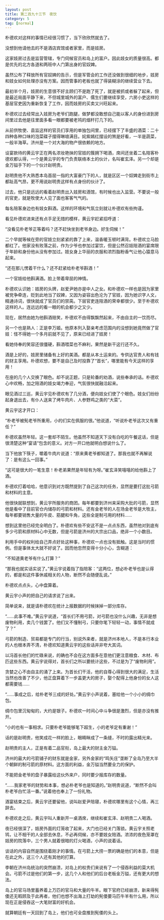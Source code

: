 ```yaml
---
layout: post
title: 第二百九十三节　夜饮
category: 5
tag: [normal]
---
```


朴德欢对这样的事情已经很习惯了，当下欣欣然就去了。

没想到他请他去的不是酒店宾馆或者家里，而是妓房。

这家妓房过去是监营管辖，专门伺候官员和岛上的富户。因此妓女的质量很高。都是优先的北方各道和两班中人门第出身的官奴婢。

虽然公布了释放所有官奴婢的告示，但是军管会的工作还没做到很细的地步，妓房和妓女如何处理亦没有方案。因而管事的老板也就了得装糊涂的继续营业下去。

最初半个月，妓房的生意很不好主顾们不是跑了死了，就是被抓或者躲了起来，但是最近局面平静下来，不但城里城外的富户、儒生们要继续享受，六房小吏这样的基层官吏因为重新恢复了工作，因而妓房的买卖又兴旺起来。

朴德欢过去经常出入妓房为老爷们跑腿，做梦都没敢想自己能以客人的身份进到房间里过去他是往里面多看一眼都要被老鸨的烟杆打几下的。

从前供牧使、县监这样的官员们享用的单独包间里，已经摆下了丰盛的酒菜：二十四种各种口味的泡菜碟子摆得琳琅满目。姹紫嫣红摆设的煞是好看，一半是蔬菜，一般半海草。济州是一个对大海的物产很依赖的地方。

设宴款待的黄云宇正在两名浓妆艳抹的官妓的簇拥下喝酒，席间还坐着二名陪客朴德欢都认得，一个是黄云宇的专门负责联络本土的伙计，名叫崔玄泽。另一个却是金万镒手下的一个伙计赵明贵。

赵明贵他不大熟悉本岛首屈一指的大富豪门下的人，就是区区一个奴婢走到街市上都趾高气昂，更不用说赵明贵这样有点身份的伙计了。

过去，他只是远远的看着赵明贵出入妓房和酒馆，有时候也出入监营。不要说一般的官吏，就是牧使大人见了面也客客气气的。

每名陪客身边也有妓女斟酒。这样的环境和气氛立刻就让朴德欢有些拘谨。

看见朴德欢进来还有点手足无措的模样，黄云宇赶紧招呼道：

“没看见朴老爷正等着吗？还不赶快坐到老爷身边。好生伺候！”

二个早就等候在旁的官妓立刻紧紧的靠了上来，温香暖玉顿时满背。朴德欢立马脸都红了。他家没有败落之前，作为少爷也参加过宴饮，但是公然召妓陪酒的宴席限于年龄和身份他从没有参加过。妓女身上华丽的衣服和浓烈脂粉香气让他心猿意马起来。

“还在那儿愣着干什么？还不赶紧给朴老爷斟酒！”

一个官妓给他斟满酒。脸上带着卑屈的神情。

朴德欢认识她：妓房的头牌，赵爱尹她亦是中人之女。和朴德欢一样也是因为家里被党争牵连，贬到此地当了奴婢，又因为姿容出色沦为了官妓，因为她识字人文，精通诗词，很快就成了官员们的禁脔。下层官吏连陪酒的荣幸都很少。至于朴德欢这样的人。连远远的看一眼的机会都少之又少。

现在，居然由她为他斟酒赔笑，朴德欢不由得飘飘然起来，不由自主的一饮而尽。

另一个也是熟人：正是李万姬。他原本列入娶亲考虑范围内的没想到她竟然做了官妓：怪不得她一个多月前就不见了，原来已经进了妓房！

看她侍奉的笑容还很僵硬，斟酒喂菜也不麻利，果然是新干这行还不久。

酒是上好的，妓房里储备有上好的美酒。都是从本土运来的。专供达官贵人和有钱的财主享用。朴德欢想，要不是自己及时投靠了“首长”，哪里能有今天这样的享用！

在座的几个人交换了眼色。却不说正题，只是轮番的劝酒，说些奉承的话。朴德欢心中欢畅，加之陪酒的妓女竭力奉迎，气氛很快就融洽起来。

眼见酒过三巡，黄云宇见朴德欢有了几分酒，便向妓女们使了个眼色。妓女们纷纷起身退出去，有仆人送来了烤牛肉片、人参野鸡之类的“大菜”。

黄云宇这才开口：

“朴老爷被髡老爷所重用，小的们实在佩服的很。”他说道，“听说朴老爷这次又有重任？”

朴德欢虽然年轻。这一套却不陌生。他虽然不知道天下没有白吃的午餐这话，但是很清楚这种“宴请”包含的意义。对方一开口他就明白想说什么了。

当下他放下筷子，嚼着牛肉片说道：“原来黄老爷都知道了。那我也就不再解说了：是有这么一回事。”

“这可是很大的一笔生意！朴老弟果然是年轻有为呀。”崔玄泽笑嘻嘻的给他斟上了酒。

朴德欢打着哈哈，他意识到对方既然提到了自己这次的任务，显然是要打这批弓箭和材料的主意。

他很快就联想到，黄云宇所服务的商团。每年都要到济州来采购大批的弓箭，显然他是看中了目前官仓内储存的弓箭和材料。还有金老爷的人在场金老爷是大牧主，每年都要销售大量的牛皮、筋腱和牛角，这些全是制弓用的材料……

想到这里他已经完全明白了。朴德欢有些不安这不是一点点东西，虽然他对到底有多少弓箭和原材料心中无数，但是弓箭是济州的大宗出口品，绝非一个小数目。

利用手中的权利给自己弄点好处这种事，朴德欢一点也没有抵触。这是当时的惯例。但是事体太大就不好说了。因而他忽然变得十分小心，含糊道：

“不知道黄老爷有什么打算？”

“那我也就实话实说了。”黄云宇说着指了指陪客：“这两位，想必朴老爷也是认得的，都是和这件事休戚相关的人物，断然不会随便乱说。”

朴德欢点点头，心中盘算着。

黄云宇小声的把自己的请求说了出来。

简单说来，就是请朴德欢在统计上报数据的时候抹掉一部分库存。

“……此事不难。”黄云宇说道，“首长们不用弓箭，对弓箭也没什么兴趣，无非是想废物利用，卖几个钱罢了。他们又不懂制弓，只要你笔下轻轻一动，事情不就成了？”

弓箭的制造、贸易都是专门的行当，别说外来者，就是济州本地人，不是本行本业的人也根本弄不清，朴德欢知道黄云宇的这些话并非夸大其词。

以冯首长他们的忙碌来说，的确也不会在这方面多在意他们更注意粮食、木材、布匹这些东西。黄云宇说得对，首长们之所以要统计这些，不过是为了“废物利用”。

贪婪之心不由自主的涌了上来。为首长们干活，他的自尊心得到很大的满足，生活当然也改善了不少，他正盘算着下一步盖更大的房子，娶个配得上他身份的女人这都需要钱……

“……事成之后，给朴老爷三成的好处。”黄云宇小声说着，塞给他一个小小的绸巾包。

绸巾包里沉甸甸的，大约是银子。朴德欢一时间心中斗争很是激烈，但是亦没有推开。

“小的也有一事相求。只要朴老爷能够笔下超生，小的老爷定有重谢！”

话的是赵明贵，他笑成花一样的脸上，眼睛眯成了一条缝，不时的露出精光来。

赵明贵的主人，正是有着二品官衔，岛上最大的财主金万镒。

济州的最大的弓箭铺子的财东就是金家，另外金家的“鸣矢庄”垄断了全岛乃至大半个朝鲜的制弓箭的原材料。这方面的利益，金万镒当然要全力的保护。

不能把金老爷的盘子暴露给这伙外来户，同时要少报库存的数量。

“……我家老爷的财势和本事，想必朴老爷也是知道的。”赵明贵说道，“断然不会叫朴老爷白忙活一番。”说着他也奉上了一份礼物。

酒宴结束之后，黄云宇还要留他，说叫赵爱尹陪寝，朴德欢哪里有这个心情，再三辞去。

朴德欢走之后，黄云宇叫人重新开一桌酒席，继续和崔玄泽、赵明贵二人喝酒。

夜已经很深了，妓房外面的灯笼收了起来，大门也已经关门落锁。黄云宇关照老鸨，让不相干的人全部去休息，不必再伺候，亦不要妓女陪酒。浓浓的夜色笼罩在妓房的院落中，三个男人就着很暗的灯火喝酒，小声的说着话。

谈话的内容自然是围绕着刚才的事情。在弓箭上大捞一票的确是他们的本意，但是在此之外，这三个人还有其他的打算。

李朝在济州岛统治的突然崩溃，对岛上的权贵们来说有了一个侵吞利益的莫大机会。弓箭不过是他们的第一步，这几个人和他们的后台老板金万镒，还有更大的想法。

岛上的官马场里蓄养着上万匹的官马和大量的牛羊。眼下官府已经崩溃，新来得髡倭还无暇顾及于此再者，他们也想不出海上打劫的髡倭要马匹牛羊有什么用，所以现在正是侵吞这一大笔财富的好机会。

就算朝廷有一天回到了岛上，他们也可全盘推到髡倭的头上。